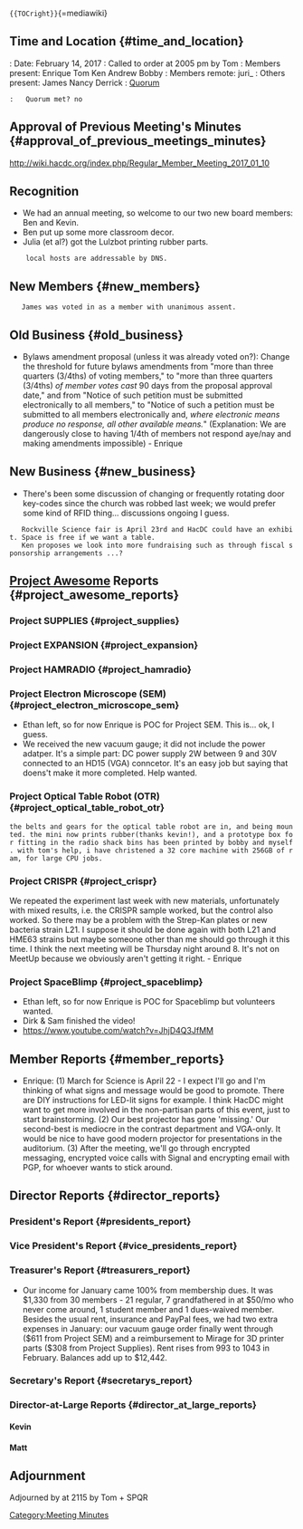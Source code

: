 `{{TOCright}}`{=mediawiki}

## Time and Location {#time_and_location}

:   Date: February 14, 2017
:   Called to order at 2005 pm by Tom
:   Members present: Enrique Tom Ken Andrew Bobby
:   Members remote: juri\_
:   Others present: James Nancy Derrick
:   [Quorum](Quorum)

    :   Quorum met? no

## Approval of Previous Meeting's Minutes {#approval_of_previous_meetings_minutes}

<http://wiki.hacdc.org/index.php/Regular_Member_Meeting_2017_01_10>

## Recognition

-   We had an annual meeting, so welcome to our two new board members:
    Ben and Kevin.
-   Ben put up some more classroom decor.
-   Julia (et al?) got the Lulzbot printing rubber parts.

`    local hosts are addressable by DNS.`

## New Members {#new_members}

`   James was voted in as a member with unanimous assent.`

## Old Business {#old_business}

-   Bylaws amendment proposal (unless it was already voted on?): Change
    the threshold for future bylaws amendments from "more than three
    quarters (3/4ths) of voting members," to "more than three quarters
    (3/4ths) *of member votes cast* 90 days from the proposal approval
    date," and from "Notice of such petition must be submitted
    electronically to all members," to "Notice of such a petition must
    be submitted to all members electronically and, *where electronic
    means produce no response, all other available means.*"
    (Explanation: We are dangerously close to having 1/4th of members
    not respond aye/nay and making amendments impossible) - Enrique

## New Business {#new_business}

-   There's been some discussion of changing or frequently rotating door
    key-codes since the church was robbed last week; we would prefer
    some kind of RFID thing... discussions ongoing I guess.

`   Rockville Science fair is April 23rd and HacDC could have an exhibit. Space is free if we want a table.`\
`   Ken proposes we look into more fundraising such as through fiscal sponsorship arrangements ...?`

## [Project Awesome](:Category:Project_Awesome) Reports {#project_awesome_reports}

### Project SUPPLIES {#project_supplies}

### Project EXPANSION {#project_expansion}

### Project HAMRADIO {#project_hamradio}

### Project Electron Microscope (SEM) {#project_electron_microscope_sem}

-   Ethan left, so for now Enrique is POC for Project SEM. This is...
    ok, I guess.
-   We received the new vacuum gauge; it did not include the power
    adatper. It's a simple part: DC power supply 2W between 9 and 30V
    connected to an HD15 (VGA) conncetor. It's an easy job but saying
    that doens't make it more completed. Help wanted.

### Project Optical Table Robot (OTR) {#project_optical_table_robot_otr}

`the belts and gears for the optical table robot are in, and being mounted. the mini now prints rubber(thanks kevin!), and a prototype box for fitting in the radio shack bins has been printed by bobby and myself. with tom's help, i have christened a 32 core machine with 256GB of ram, for large CPU jobs.`

### Project CRISPR {#project_crispr}

We repeated the experiment last week with new materials, unfortunately
with mixed results, i.e. the CRISPR sample worked, but the control also
worked. So there may be a problem with the Strep-Kan plates or new
bacteria strain L21. I suppose it should be done again with both L21 and
HME63 strains but maybe someone other than me should go through it this
time. I think the next meeting will be Thursday night around 8. It's not
on MeetUp because we obviously aren't getting it right. - Enrique

### Project SpaceBlimp {#project_spaceblimp}

-   Ethan left, so for now Enrique is POC for Spaceblimp but volunteers
    wanted.
-   Dirk & Sam finished the video!
-   <https://www.youtube.com/watch?v=JhjD4Q3JfMM>

## Member Reports {#member_reports}

-   Enrique: (1) March for Science is April 22 - I expect I'll go and
    I'm thinking of what signs and message would be good to promote.
    There are DIY instructions for LED-lit signs for example. I think
    HacDC might want to get more involved in the non-partisan parts of
    this event, just to start brainstorming. (2) Our best projector has
    gone 'missing.' Our second-best is mediocre in the contrast
    department and VGA-only. It would be nice to have good modern
    projector for presentations in the auditorium. (3) After the
    meeting, we'll go through encrypted messaging, encrypted voice calls
    with Signal and encrypting email with PGP, for whoever wants to
    stick around.

## Director Reports {#director_reports}

### President's Report {#presidents_report}

### Vice President's Report {#vice_presidents_report}

### Treasurer's Report {#treasurers_report}

-   Our income for January came 100% from membership dues. It was
    \$1,330 from 30 members - 21 regular, 7 grandfathered in at \$50/mo
    who never come around, 1 student member and 1 dues-waived member.
    Besides the usual rent, insurance and PayPal fees, we had two extra
    expenses in January: our vacuum gauge order finally went through
    (\$611 from Project SEM) and a reimbursement to Mirage for 3D
    printer parts (\$308 from Project Supplies). Rent rises from 993 to
    1043 in February. Balances add up to \$12,442.

### Secretary's Report {#secretarys_report}

### Director-at-Large Reports {#director_at_large_reports}

#### Kevin

#### Matt

## Adjournment

Adjourned by at 2115 by Tom + SPQR

[Category:Meeting Minutes](Category:Meeting_Minutes)
